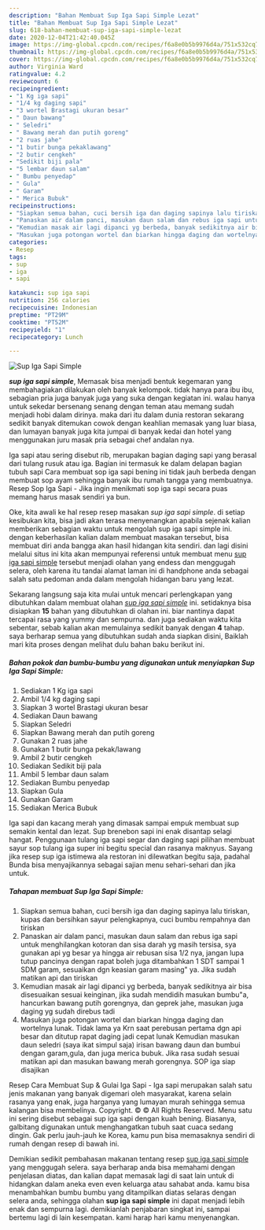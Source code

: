 ```yaml
---
description: "Bahan Membuat Sup Iga Sapi Simple Lezat"
title: "Bahan Membuat Sup Iga Sapi Simple Lezat"
slug: 618-bahan-membuat-sup-iga-sapi-simple-lezat
date: 2020-12-04T21:42:40.045Z
image: https://img-global.cpcdn.com/recipes/f6a8e0b5b9976d4a/751x532cq70/sup-iga-sapi-simple-foto-resep-utama.jpg
thumbnail: https://img-global.cpcdn.com/recipes/f6a8e0b5b9976d4a/751x532cq70/sup-iga-sapi-simple-foto-resep-utama.jpg
cover: https://img-global.cpcdn.com/recipes/f6a8e0b5b9976d4a/751x532cq70/sup-iga-sapi-simple-foto-resep-utama.jpg
author: Virginia Ward
ratingvalue: 4.2
reviewcount: 6
recipeingredient:
- "1 Kg iga sapi"
- "1/4 kg daging sapi"
- "3 wortel Brastagi ukuran besar"
- " Daun bawang"
- " Seledri"
- " Bawang merah dan putih goreng"
- "2 ruas jahe"
- "1 butir bunga pekaklawang"
- "2 butir cengkeh"
- "Sedikit biji pala"
- "5 lembar daun salam"
- " Bumbu penyedap"
- " Gula"
- " Garam"
- " Merica Bubuk"
recipeinstructions:
- "Siapkan semua bahan, cuci bersih iga dan daging sapinya lalu tiriskan, kupas dan bersihkan sayur pelengkapnya, cuci bumbu rempahnya dan tiriskan"
- "Panaskan air dalam panci, masukan daun salam dan rebus iga sapi untuk menghilangkan kotoran dan sisa darah yg masih tersisa, sya gunakan api yg besar ya hingga air rebusan sisa 1/2 nya, jangan lupa tutup pancinya dengan rapat boleh juga ditambahkan 1 SDT sampai 1 SDM garam, sesuaikan dgn keasian garam masing&#34; ya. Jika sudah matikan api dan tiriskan"
- "Kemudian masak air lagi dipanci yg berbeda, banyak sedikitnya air bisa disesuaikan sesuai keinginan, jika sudah mendidih masukan bumbu&#34;a, hancurkan bawang putih gorengnya, dan geprek jahe, masukan juga daging yg sudah direbus tadi"
- "Masukan juga potongan wortel dan biarkan hingga daging dan wortelnya lunak. Tidak lama ya Krn saat perebusan pertama dgn api besar dan ditutup rapat daging jadi cepat lunak Kemudian masukan daun seledri (saya ikat simpul saja) irisan bawang daun dan bumbui dengan garam,gula, dan juga merica bubuk. Jika rasa sudah sesuai matikan api dan masukan bawang merah gorengnya. SOP iga siap disajikan"
categories:
- Resep
tags:
- sup
- iga
- sapi

katakunci: sup iga sapi 
nutrition: 256 calories
recipecuisine: Indonesian
preptime: "PT29M"
cooktime: "PT52M"
recipeyield: "1"
recipecategory: Lunch

---
```



![Sup Iga Sapi Simple](https://img-global.cpcdn.com/recipes/f6a8e0b5b9976d4a/751x532cq70/sup-iga-sapi-simple-foto-resep-utama.jpg)

<b><i>sup iga sapi simple</i></b>, Memasak bisa menjadi bentuk kegemaran yang membahagiakan dilakukan oleh banyak kelompok. tidak hanya para ibu ibu, sebagian pria juga banyak juga yang suka dengan kegiatan ini. walau hanya untuk sekedar bersenang senang dengan teman atau memang sudah menjadi hobi dalam dirinya. maka dari itu dalam dunia restoran sekarang sedikit banyak ditemukan cowok dengan keahlian memasak yang luar biasa, dan lumayan banyak juga kita jumpai di banyak kedai dan hotel yang menggunakan juru masak pria sebagai chef andalan nya.

Iga sapi atau sering disebut rib, merupakan bagian daging sapi yang berasal dari tulang rusuk atau iga. Bagian ini termasuk ke dalam delapan bagian tubuh sapi Cara membuat sop iga sapi bening ini tidak jauh berbeda dengan membuat sop ayam sehingga banyak ibu rumah tangga yang membuatnya. Resep Sop Iga Sapi - Jika ingin menikmati sop iga sapi secara puas memang harus masak sendiri ya bun.

Oke, kita awali ke hal resep resep masakan <i>sup iga sapi simple</i>. di setiap kesibukan kita, bisa jadi akan terasa menyenangkan apabila sejenak kalian memberikan sebagian waktu untuk mengolah sup iga sapi simple ini. dengan keberhasilan kalian dalam membuat masakan tersebut, bisa membuat diri anda bangga akan hasil hidangan kita sendiri. dan lagi disini melalui situs ini kita akan mempunyai referensi untuk membuat menu <u>sup iga sapi simple</u> tersebut menjadi olahan yang endess dan menggugah selera, oleh karena itu tandai alamat laman ini di handphone anda sebagai salah satu pedoman anda dalam mengolah hidangan baru yang lezat.


Sekarang langsung saja kita mulai untuk mencari perlengkapan yang dibutuhkan dalam membuat olahan <u><i>sup iga sapi simple</i></u> ini. setidaknya bisa disiapkan <b>15</b> bahan yang dibutuhkan di olahan ini. biar nantinya dapat tercapai rasa yang yummy dan sempurna. dan juga sediakan waktu kita sebentar, sebab kalian akan memulainya sedikit banyak dengan <b>4</b> tahap. saya berharap semua yang dibutuhkan sudah anda siapkan disini, Baiklah mari kita proses dengan melihat dulu bahan baku berikut ini.

<!--inarticleads1-->

##### Bahan pokok dan bumbu-bumbu yang digunakan untuk menyiapkan Sup Iga Sapi Simple:

1. Sediakan 1 Kg iga sapi
1. Ambil 1/4 kg daging sapi
1. Siapkan 3 wortel Brastagi ukuran besar
1. Sediakan  Daun bawang
1. Siapkan  Seledri
1. Siapkan  Bawang merah dan putih goreng
1. Gunakan 2 ruas jahe
1. Gunakan 1 butir bunga pekak/lawang
1. Ambil 2 butir cengkeh
1. Sediakan Sedikit biji pala
1. Ambil 5 lembar daun salam
1. Sediakan  Bumbu penyedap
1. Siapkan  Gula
1. Gunakan  Garam
1. Sediakan  Merica Bubuk


Iga sapi dan kacang merah yang dimasak sampai empuk membuat sup semakin kental dan lezat. Sup brenebon sapi ini enak disantap selagi hangat. Penggunaan tulang iga sapi segar dan daging sapi pilihan membuat sayur sop tulang iga super ini begitu special dan rasanya maknyus. Sayang jika resep sup iga istimewa ala restoran ini dilewatkan begitu saja, padahal Bunda bisa menyajikannya sebagai sajian menu sehari-sehari dan jika untuk. 

<!--inarticleads2-->

##### Tahapan membuat Sup Iga Sapi Simple:

1. Siapkan semua bahan, cuci bersih iga dan daging sapinya lalu tiriskan, kupas dan bersihkan sayur pelengkapnya, cuci bumbu rempahnya dan tiriskan
1. Panaskan air dalam panci, masukan daun salam dan rebus iga sapi untuk menghilangkan kotoran dan sisa darah yg masih tersisa, sya gunakan api yg besar ya hingga air rebusan sisa 1/2 nya, jangan lupa tutup pancinya dengan rapat boleh juga ditambahkan 1 SDT sampai 1 SDM garam, sesuaikan dgn keasian garam masing&#34; ya. Jika sudah matikan api dan tiriskan
1. Kemudian masak air lagi dipanci yg berbeda, banyak sedikitnya air bisa disesuaikan sesuai keinginan, jika sudah mendidih masukan bumbu&#34;a, hancurkan bawang putih gorengnya, dan geprek jahe, masukan juga daging yg sudah direbus tadi
1. Masukan juga potongan wortel dan biarkan hingga daging dan wortelnya lunak. Tidak lama ya Krn saat perebusan pertama dgn api besar dan ditutup rapat daging jadi cepat lunak Kemudian masukan daun seledri (saya ikat simpul saja) irisan bawang daun dan bumbui dengan garam,gula, dan juga merica bubuk. Jika rasa sudah sesuai matikan api dan masukan bawang merah gorengnya. SOP iga siap disajikan


Resep Cara Membuat Sup &amp; Gulai Iga Sapi - Iga sapi merupakan salah satu jenis makanan yang banyak digemari oleh masyarakat, karena selain rasanya yang enak, juga harganya yang lumayan murah sehingga semua kalangan bisa membelinya. Copyright. © © All Rights Reserved. Menu satu ini sering disebut sebagai sup iga sapi dengan kuah bening. Biasanya, galbitang digunakan untuk menghangatkan tubuh saat cuaca sedang dingin. Gak perlu jauh-jauh ke Korea, kamu pun bisa memasaknya sendiri di rumah dengan resep di bawah ini. 

Demikian sedikit pembahasan makanan tentang resep <u>sup iga sapi simple</u> yang menggugah selera. saya berharap anda bisa memahami dengan penjelasan diatas, dan kalian dapat memasak lagi di saat lain untuk di hidangkan dalam aneka even even keluarga atau sahabat anda. kamu bisa menambahkan bumbu bumbu yang ditampilkan diatas selaras dengan selera anda, sehingga olahan <b>sup iga sapi simple</b> ini dapat menjadi lebih enak dan sempurna lagi. demikianlah penjabaran singkat ini, sampai bertemu lagi di lain kesempatan. kami harap hari kamu menyenangkan.
